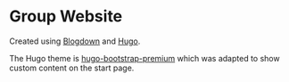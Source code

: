 # Group Website

Created using [Blogdown](https://github.com/rstudio/blogdown) and [Hugo](https://gohugo.io/).

The Hugo theme is [hugo-bootstrap-premium](https://github.com/marekpetrik/hugo-bootstrap-premium) which was adapted to show custom content on the start page.
